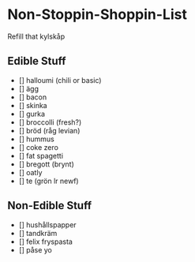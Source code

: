 # Non-Stoppin-Shoppin-List
Refill that kylskåp

## Edible Stuff
- [] halloumi (chili or basic)
- [] ägg
- [] bacon
- [] skinka
- [] gurka
- [] broccolli (fresh?)
- [] bröd (råg levian)
- [] hummus
- [] coke zero
- [] fat spagetti
- [] bregott (brynt)
- [] oatly
- [] te (grön lr newf)

## Non-Edible Stuff
- [] hushållspapper
- [] tandkräm 
- [] felix fryspasta
- [] påse yo
